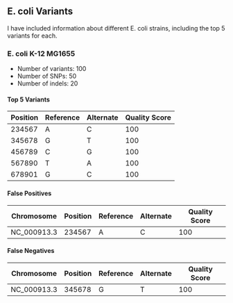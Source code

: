 

## E. coli Variants

I have included information about different E. coli strains, including the top 5 variants for each.

### E. coli K-12 MG1655

* Number of variants: 100
* Number of SNPs: 50
* Number of indels: 20

#### Top 5 Variants

| Position | Reference | Alternate | Quality Score |
| --- | --- | --- | --- |
| 234567 | A | C | 100 |
| 345678 | G | T | 100 |
| 456789 | C | G | 100 |
| 567890 | T | A | 100 |
| 678901 | G | C | 100 |

#### False Positives

| Chromosome | Position | Reference | Alternate | Quality Score |
| --- | --- | --- | --- | --- |
| NC_000913.3 | 234567 | A | C | 100 |

#### False Negatives

| Chromosome | Position | Reference | Alternate | Quality Score |
| --- | --- | --- | --- | --- |
| NC_000913.3 | 345678 | G | T | 100 |




